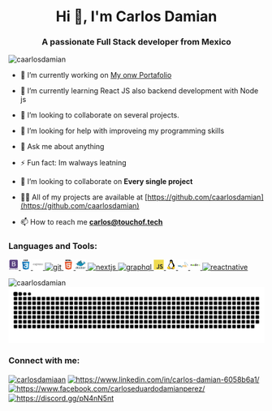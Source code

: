 

<h1 align="center">Hi 👋, I'm Carlos Damian</h1>
<h3 align="center">A passionate Full Stack developer from Mexico</h3>

<p align="left"> <img src="https://komarev.com/ghpvc/?username=caarlosdamian&label=Profile%20views&color=0e75b6&style=flat" alt="caarlosdamian" /> </p>


- 🔭 I’m currently working on [My onw Portafolio](https://priceless-blackwell-a7f5e8.netlify.app/)

- 🌱 I’m currently learning React JS also backend development with Node js 

- 👯 I’m looking to collaborate on several projects.

- 🤔 I’m looking for help with improveing my programming skills

- 💬 Ask me about anything

- ⚡ Fun fact: Im walways leatning 

- 👯 I’m looking to collaborate on **Every single project**

- 👨‍💻 All of my projects are available at [https://github.com/caarlosdamian](https://github.com/caarlosdamian)

- 📫 How to reach me **carlos@touchof.tech**




<h3 align="left">Languages and Tools:</h3>
<p align="left">
  <a href="https://getbootstrap.com" target="_blank">
    <img
      src="https://raw.githubusercontent.com/devicons/devicon/master/icons/bootstrap/bootstrap-plain-wordmark.svg"
      alt="bootstrap"
      width="20"
      height="20"
    />
  </a>
  <a href="https://www.w3schools.com/css/" target="_blank">
    <img
      src="https://raw.githubusercontent.com/devicons/devicon/master/icons/css3/css3-original-wordmark.svg"
      alt="css3"
      width="20"
      height="20"
    />
  </a>
  <a href="https://expressjs.com" target="_blank">
    <img
      src="https://raw.githubusercontent.com/devicons/devicon/master/icons/express/express-original-wordmark.svg"
      alt="express"
      width="20"
      height="20"
    />
  </a>
  <a href="https://git-scm.com/" target="_blank">
    <img
      src="https://www.vectorlogo.zone/logos/git-scm/git-scm-icon.svg"
      alt="git"
      width="20"
      height="20"
    />
  </a>
  <a href="https://www.w3.org/html/" target="_blank">
    <img
      src="https://raw.githubusercontent.com/devicons/devicon/master/icons/html5/html5-original-wordmark.svg"
      alt="html5"
      width="20"
      height="20"
    />
  </a>
  <a
    href="https://developer.mozilla.org/en-US/docs/Web/JavaScript"
    target="_blank"
    ><a href="https://www.docker.com/" target="_blank">
      <img
        src="https://raw.githubusercontent.com/devicons/devicon/master/icons/docker/docker-original-wordmark.svg"
        alt="docker"
        width="20"
        height="20" /><a href="https://nextjs.org/" target="_blank">
        <img
          src="https://cdn.worldvectorlogo.com/logos/nextjs-3.svg"
          alt="nextjs"
          width="20"
          height="20"
        /><a href="https://graphql.org" target="_blank">
          <img
            src="https://www.vectorlogo.zone/logos/graphql/graphql-icon.svg"
            alt="graphql"
            width="20"
            height="20"
          />
          <img
            src="https://raw.githubusercontent.com/devicons/devicon/master/icons/javascript/javascript-original.svg"
            alt="javascript"
            width="20"
            height="20"
          />
        </a>
        <a href="https://www.linux.org/" target="_blank">
          <img
            src="https://raw.githubusercontent.com/devicons/devicon/master/icons/linux/linux-original.svg"
            alt="linux"
            width="20"
            height="20"
          />
        </a>
        <a href="https://www.mysql.com/" target="_blank">
          <img
            src="https://raw.githubusercontent.com/devicons/devicon/master/icons/mysql/mysql-original-wordmark.svg"
            alt="mysql"
            width="20"
            height="20"
          />
        </a>
        <a href="https://nodejs.org" target="_blank">
          <img
            src="https://raw.githubusercontent.com/devicons/devicon/master/icons/nodejs/nodejs-original-wordmark.svg"
            alt="nodejs"
            width="20"
            height="20"
          />
        </a>
        <a href="https://reactjs.org/" target="_blank">
          <img
            src="https://reactnative.dev/img/header_logo.svg"
            alt="reactnative"
            width="20"
            height="20"
          />
        </a> </a></a
  ></a>
</p>


<p><img align="left" src="https://github-readme-stats.vercel.app/api/top-langs?username=caarlosdamian&show_icons=true&locale=en&layout=compact" alt="caarlosdamian" /></p>

![Snake animation](https://github.com/caarlosdamian/caarlosdamian/blob/output/github-contribution-grid-snake.svg)

<h3 align="left">Connect with me:</h3>
<p align="left">
<a href="https://twitter.com/carlosdamiaan" target="blank"><img align="center" src="https://raw.githubusercontent.com/rahuldkjain/github-profile-readme-generator/master/src/images/icons/Social/twitter.svg" alt="carlosdamiaan" height="20" width="30" /></a>
<a href="https://linkedin.com/in/https://www.linkedin.com/in/carlos-damian-6058b6a1/" target="blank"><img align="center" src="https://raw.githubusercontent.com/rahuldkjain/github-profile-readme-generator/master/src/images/icons/Social/linked-in-alt.svg" alt="https://www.linkedin.com/in/carlos-damian-6058b6a1/" height="20" width="30" /></a>
<a href="https://fb.com/https://www.facebook.com/carloseduardodamianperez/" target="blank"><img align="center" src="https://raw.githubusercontent.com/rahuldkjain/github-profile-readme-generator/master/src/images/icons/Social/facebook.svg" alt="https://www.facebook.com/carloseduardodamianperez/" height="20" width="30" /></a>
<a href="https://discord.gg/https://discord.gg/pN4nN5nt" target="blank"><img align="center" src="https://raw.githubusercontent.com/rahuldkjain/github-profile-readme-generator/master/src/images/icons/Social/discord.svg" alt="https://discord.gg/pN4nN5nt" height="20" width="30" /></a>
</p>
